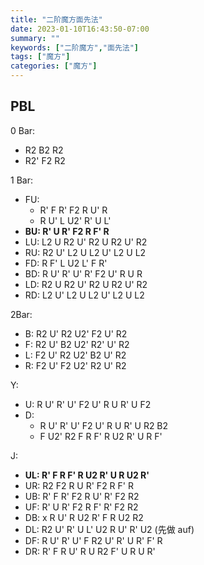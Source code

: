 ```yaml
---
title: "二阶魔方面先法"
date: 2023-01-10T16:43:50-07:00
summary: ""
keywords: ["二阶魔方","面先法"]
tags: ["魔方"]
categories: ["魔方"]
---
```



## PBL

0 Bar:
- R2 B2 R2
- R2' F2 R2

1 Bar:
- FU:
    - R' F R' F2 R U' R
    - R U' L U2' R' U L'
- **BU: R' U R' F2 R F' R**
- LU: L2 U R2 U' R2 U R2 U' R2
- RU: R2 U' L2 U L2 U' L2 U L2
- FD: R F' L U2 L' F R'
- BD: R U' R' U' R' F2 U' R U R
- LD: R2 U R2 U' R2 U R2 U' R2
- RD: L2 U' L2 U L2 U' L2 U L2

2Bar:
- B: R2 U' R2 U2' F2 U' R2
- F: R2 U' B2 U2' R2' U' R2
- L: F2 U' R2 U2' B2 U' R2
- R: F2 U' F2 U2' R2 U' R2

Y:
- U: R U' R' U' F2 U' R U R' U F2
- D:
    - R U' R' U' F2 U' R U R' U R2 B2
    - F U2' R2 F R F' R U2 R' U R F'

J:
- **UL: R' F R F' R U2 R' U R U2 R'**
- UR: R2 F2 R U R' F2 R F' R
- UB: R' F R' F2 R U' R' F2 R2
- UF: R' U R' F2 R F' R' F2 R2
- DB: x R U' R U2 R' F R U2 R2
- DL: R2 U' R' U L' U2 R U' R' U2 (先做 auf)
- DF: R U' R' U' F R2 U' R' U R' F' R
- DR: R' F R U' R U R2 F' U R U R'
